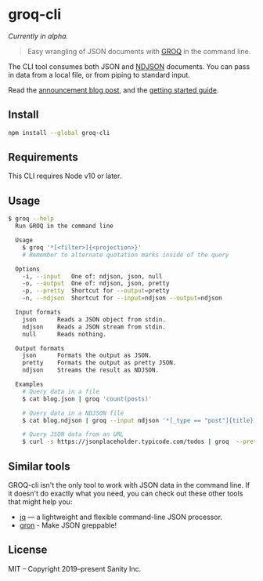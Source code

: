 # groq-cli

_Currently in alpha._

> Easy wrangling of JSON documents with [GROQ](https://github.com/sanity-io/groq) in the command line.

The CLI tool consumes both JSON and [NDJSON](http://www.ndjson.org) documents. You can pass in data from a local file, or from piping to standard input.

Read the [announcement blog post](https://www.sanity.io/blog/we-re-open-sourcing-groq-a-query-language-for-json-documents), and the [getting started guide](https://www.sanity.io/docs/data-store/how-queries-work).

## Install

```bash
npm install --global groq-cli
```

## Requirements

This CLI requires Node v10 or later.

## Usage

```bash
$ groq --help
  Run GROQ in the command line

  Usage
    $ groq '*[<filter>]{<projection>}'
    # Remember to alternate quotation marks inside of the query

  Options
    -i, --input   One of: ndjson, json, null
    -o, --output  One of: ndjson, json, pretty
    -p, --pretty  Shortcut for --output=pretty
    -n, --ndjson  Shortcut for --input=ndjson --output=ndjson

  Input formats
    json      Reads a JSON object from stdin.
    ndjson    Reads a JSON stream from stdin.
    null      Reads nothing.

  Output formats
    json      Formats the output as JSON.
    pretty    Formats the output as pretty JSON.
    ndjson    Streams the result as NDJSON.

  Examples
    # Query data in a file
    $ cat blog.json | groq 'count(posts)'

    # Query data in a NDJSON file
    $ cat blog.ndjson | groq --input ndjson '*[_type == "post"]{title}'

    # Query JSON data from an URL
    $ curl -s https://jsonplaceholder.typicode.com/todos | groq  --pretty '*[completed == false]{title}'
```

## Similar tools

GROQ-cli isn't the only tool to work with JSON data in the command line. If it doesn't do exactly what you need, you can check out these other tools that might help you:

- [jq](https://stedolan.github.io/jq/) — a lightweight and flexible command-line JSON processor.
- [gron](https://github.com/tomnomnom/gron) - Make JSON greppable!





## License

MIT – Copyright 2019–present Sanity Inc.
